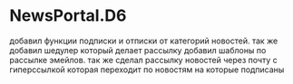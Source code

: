 # NewsPortal.D6
добавил функции подписки и отписки от категорий новостей. 
так же добавил шедулер который делает рассылку
добавил шаблоны по рассылке эмейлов. так же сделал рассылку новостей через почту с гиперссылкой которая переходит по новостям на которые подписаны 
